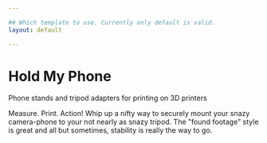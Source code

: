 ```yaml
---

## Which template to use. Currently only default is valid.
layout: default

---
```


Hold My Phone
===============================

Phone stands and tripod adapters for printing on 3D printers

Measure. Print. Action! Whip up a nifty way to securely mount your snazy camera-phone to your not nearly as snazy tripod.  The "found footage" style is great and all but sometimes, stability is really the way to go.
